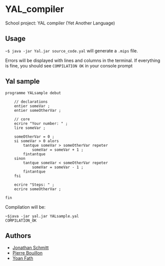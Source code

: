 # YAL_compiler
School project: YAL compiler (Yet Another Language)

## Usage
`~$ java -jar Yal.jar source_code.yal` will generate a `.mips` file.


Errors will be displayed with lines and columns in the terminal. If everything is fine, 
you should see `COMPILATION OK` in your console prompt


## Yal sample
```
programme YALsample debut

    // declarations
    entier someVar ;
    entier someOtherVar ;
    
    // core
    ecrire "Your number: " ;
    lire someVar ;
    
    someOtherVar = 0 ;
    si someVar > 0 alors
        tantque someVar > someOtherVar repeter
            someVar = someVar + 1 ;
        fintantque
    sinon
        tantque someVar < someOtherVar repeter
            someVar = someVar - 1 ;
        fintantque
    fsi
    
    ecrire "Steps: " ;
    ecrire someOtherVar ;
        
fin
```

Compilation will be:
```shell
~$java -jar yal.jar YALsample.yal
COMPILATION_OK
```

## Authors
* [Jonathan Schmitt](https://github.com/kaysou)
* [Pierre Bouillon](https://pierrebouillon.tech/)
* [Yoan Fath](https://github.com/yoanFath)
